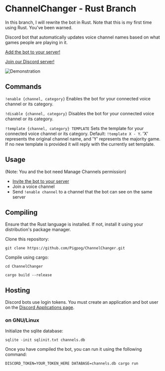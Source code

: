 # ChannelChanger - Rust Branch
In this branch, I will rewrite the bot in Rust. Note that this is my first time using Rust. You've been warned.

Discord bot that automatically updates voice channel names based on what games people are playing in it.

[Add the bot to your server!](https://discordapp.com/oauth2/authorize?client_id=815686117122506842&scope=bot&permissions=16)

[Join our Discord server!](https://discord.gg/ExPdGsW)

![Demonstration](https://github.com/Pigpog/ChannelChanger/raw/master/example.png)

## Commands
`!enable {channel, category}` Enables the bot for your connected voice channel or its category.

`!disable {channel, category}` Disables the bot for your connected voice channel or its category.

`!template {channel, category} TEMPLATE` Sets the template for your connected voice channel or its category.
Default: `!template X - Y`. 'X' represents the original channel name, and 'Y' represents the majority game. If no new template is provided it will reply with the currently set template.

## Usage
(Note: You and the bot need Manage Channels permission)
 - [Invite the bot to your server](https://discordapp.com/oauth2/authorize?client_id=815686117122506842&scope=bot&permissions=16)
 - Join a voice channel
 - Send `!enable channel` to a channel that the bot can see on the same server

## Compiling

Ensure that the Rust language is installed. If not, install it using your
distribution's package manager.

Clone this repository:

```
git clone https://github.com/Pigpog/ChannelChanger.git
```

Compile using cargo:

```
cd ChannelChanger

cargo build --release
```

## Hosting

Discord bots use login tokens.
You must create an application and bot user on the [Discord Applications page](https://discord.com/developers/applications).

### on GNU/Linux

Initialize the sqlite database:

```
sqlite -init sqlinit.txt channels.db
```

Once you have compiled the bot, you can run it using the following command:

```
DISCORD_TOKEN=YOUR_TOKEN_HERE DATABASE=channels.db cargo run
```

